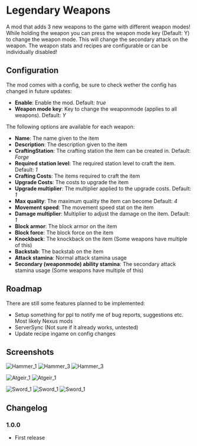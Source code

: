 # Legendary Weapons

A mod that adds 3 new weapons to the game with different weapon modes! While holding the weapon you can press the weapon mode key (Default: Y) to change the weapon mode. This will change the secondary attack on the weapon. The weapon stats and recipes are configurable or can be individually disabled!

## Configuration
The mod comes with a config, be sure to check wether the config has changed in future updates:
 - **Enable**: Enable the mod. Default: *true*
 - **Weapon mode key**: Key to change the weaponmode (applies to all weapons). Default: *Y*

 The following options are available for each weapon:
 - **Name**: The name given to the item
 - **Description**: The description given to the item
 - **CraftingStation**: The crafting station the item can be created in. Default: *Forge*
 - **Required station level**: The required station level to craft the item. Default: *1*
 - **Crafting Costs**: The items required to craft the item
 - **Upgrade Costs**: The costs to upgrade the item
 - **Upgrade multiplier**: The multiplier applied to the upgrade costs. Default: *1*
 - **Max quality**: The maximum quality the item can become Default: *4*
 - **Movement speed**: The movement speed stat on the item
 - **Damage multiplier**: Multiplier to adjust the damage on the item. Default: *1*
 - **Block armor**: The block armor on the item
 - **Block force**: The block force on the item
 - **Knockback**: The knockback on the item (Some weapons have multiple of this)
 - **Backstab**: The backstab on the item
 - **Attack stamina**: Normal attack stamina usage
 - **Secondary (weaponmode) ability stamina**: The secondary attack stamina usage (Some weapons have multiple of this)

## Roadmap
There are still some features planned to be implemented:
 - Setup something for ppl to notify me of bug reports, suggestions etc. Most likely Nexus mods
 - ServerSync (Not sure if it already works, untested)
 - Update recipe ingame on config changes

 ## Screenshots
![Hammer_1](https://robhost.nl/img/valheim/Hammer_1.jpg)
![Hammer_3](https://robhost.nl/img/valheim/Hammer_2.jpg)
![Hammer_3](https://robhost.nl/img/valheim/Hammer_3.jpg)

![Atgeir_1](https://robhost.nl/img/valheim/Atgeir_1.jpg)
![Atgeir_1](https://robhost.nl/img/valheim/Atgeir_2.jpg)

![Sword_1](https://robhost.nl/img/valheim/Sword_1.jpg)
![Sword_1](https://robhost.nl/img/valheim/Sword_2.jpg)
![Sword_1](https://robhost.nl/img/valheim/Sword_3.jpg)

## Changelog
### 1.0.0
- First release
